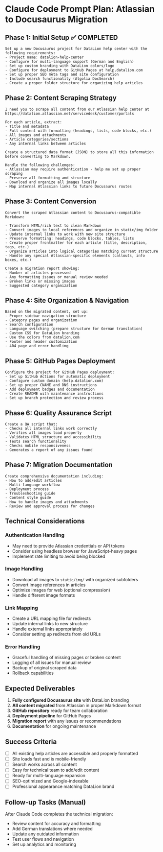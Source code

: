 # Claude Code Prompt Plan: Atlassian to Docusaurus Migration

## Phase 1: Initial Setup ✅ COMPLETED
```
Set up a new Docusaurus project for DataLion help center with the following requirements:
- Project name: datalion-help-center
- Configure for multi-language support (German and English)
- Set up custom branding with DataLion colors/logo
- Configure for deployment to GitHub Pages at help.datalion.com
- Set up proper SEO meta tags and site configuration
- Include search functionality (Algolia DocSearch)
- Create a proper folder structure for organizing help articles
```

## Phase 2: Content Scraping Strategy
```
I need you to scrape all content from our Atlassian help center at https://datalion.atlassian.net/servicedesk/customer/portals

For each article, extract:
- Title and metadata
- Full content with formatting (headings, lists, code blocks, etc.)
- All images and attachments
- Article categories/sections
- Any internal links between articles

Create a structured data format (JSON) to store all this information before converting to Markdown.

Handle the following challenges:
- Atlassian may require authentication - help me set up proper scraping
- Preserve all formatting and structure
- Download and organize all images locally
- Map internal Atlassian links to future Docusaurus routes
```

## Phase 3: Content Conversion
```
Convert the scraped Atlassian content to Docusaurus-compatible Markdown:

- Transform HTML/rich text to clean Markdown
- Convert images to local references and organize in static/img folder
- Update internal links to work with new site structure
- Preserve formatting: headings, code blocks, tables, lists
- Create proper frontmatter for each article (title, description, tags, etc.)
- Organize articles into logical categories matching current structure
- Handle any special Atlassian-specific elements (callouts, info boxes, etc.)

Create a migration report showing:
- Number of articles processed
- Any formatting issues or manual review needed
- Broken links or missing images
- Suggested category organization
```

## Phase 4: Site Organization & Navigation
```
Based on the migrated content, set up:
- Proper sidebar navigation structure
- Category pages and organization
- Search configuration
- Language switching (prepare structure for German translation)
- Custom CSS for DataLion branding
- Use the colors from datalion.com
- Footer and header customization
- 404 page and error handling
```

## Phase 5: GitHub Pages Deployment
```
Configure the project for GitHub Pages deployment:
- Set up GitHub Actions for automatic deployment
- Configure custom domain (help.datalion.com)
- Set up proper CNAME and DNS instructions
- Add deployment badges and documentation
- Create README with maintenance instructions
- Set up branch protection and review process
```

## Phase 6: Quality Assurance Script
```
Create a QA script that:
- Checks all internal links work correctly
- Verifies all images load properly
- Validates HTML structure and accessibility
- Tests search functionality
- Checks mobile responsiveness
- Generates a report of any issues found
```

## Phase 7: Migration Documentation
```
Create comprehensive documentation including:
- How to add/edit articles
- Multi-language workflow
- Deployment process
- Troubleshooting guide
- Content style guide
- How to handle images and attachments
- Review and approval process for changes
```

## Technical Considerations

### Authentication Handling
- May need to provide Atlassian credentials or API tokens
- Consider using headless browser for JavaScript-heavy pages
- Implement rate limiting to avoid being blocked

### Image Handling
- Download all images to `static/img/` with organized subfolders
- Convert image references in articles
- Optimize images for web (optional compression)
- Handle different image formats

### Link Mapping
- Create a URL mapping file for redirects
- Update internal links to new structure
- Handle external links appropriately
- Consider setting up redirects from old URLs

### Error Handling
- Graceful handling of missing pages or broken content
- Logging of all issues for manual review
- Backup of original scraped data
- Rollback capabilities

## Expected Deliverables

1. **Fully configured Docusaurus site** with DataLion branding
2. **All content migrated** from Atlassian in proper Markdown format
3. **GitHub repository** ready for team collaboration
4. **Deployment pipeline** for GitHub Pages
5. **Migration report** with any issues or recommendations
6. **Documentation** for ongoing maintenance

## Success Criteria

- [ ] All existing help articles are accessible and properly formatted
- [ ] Site loads fast and is mobile-friendly
- [ ] Search works across all content
- [ ] Easy for technical team to add/edit content
- [ ] Ready for multi-language expansion
- [ ] SEO-optimized and Google-indexable
- [ ] Professional appearance matching DataLion brand

## Follow-up Tasks (Manual)

After Claude Code completes the technical migration:
- Review content for accuracy and formatting
- Add German translations where needed
- Update any outdated information
- Test user flows and navigation
- Set up analytics and monitoring
